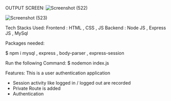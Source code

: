 OUTPUT SCREEN:
![Screenshot (522)](https://github.com/Raveenaross/PRODIGY_FS_01/assets/166907857/ad8e0e4b-a37f-4a14-948a-43619650f496)

![Screenshot (523)](https://github.com/Raveenaross/PRODIGY_FS_01/assets/166907857/830bc67b-6bd6-47f8-a989-45ad9c49bef1)

Tech Stacks Used:
Frontend : HTML , CSS , JS
Backend : Node JS , Express JS , MySql

Packages needed:

$ npm i mysql , express , body-parser , express-session

Run the following Command:
$ nodemon index.js

Features:
This is a user authentication application
* Session activity like logged in / logged out are recorded
* Private Route is added
* Authentication 

